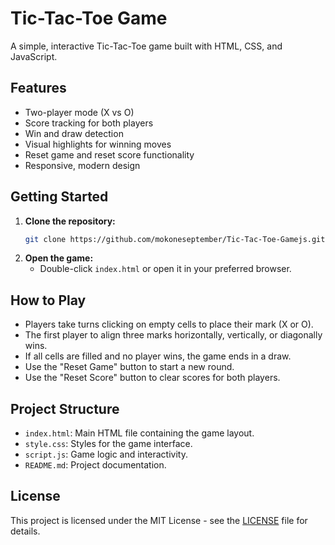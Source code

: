 # Tic-Tac-Toe Game

A simple, interactive Tic-Tac-Toe game built with HTML, CSS, and JavaScript.

## Features

- Two-player mode (X vs O)
- Score tracking for both players
- Win and draw detection
- Visual highlights for winning moves
- Reset game and reset score functionality
- Responsive, modern design

## Getting Started

1. **Clone the repository:**
   ```sh
   git clone https://github.com/mokoneseptember/Tic-Tac-Toe-Gamejs.git
   ```
2. **Open the game:**
   - Double-click `index.html` or open it in your preferred browser.

## How to Play

- Players take turns clicking on empty cells to place their mark (X or O).
- The first player to align three marks horizontally, vertically, or diagonally wins.
- If all cells are filled and no player wins, the game ends in a draw.
- Use the "Reset Game" button to start a new round.
- Use the "Reset Score" button to clear scores for both players.

## Project Structure

- `index.html`: Main HTML file containing the game layout.
- `style.css`: Styles for the game interface.
- `script.js`: Game logic and interactivity.
- `README.md`: Project documentation.

## License

This project is licensed under the MIT License - see the [LICENSE](LICENSE) file for details.